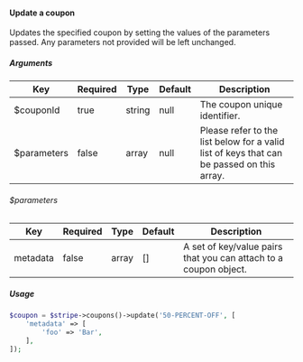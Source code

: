 #### Update a coupon

Updates the specified coupon by setting the values of the parameters passed. Any parameters not provided will be left unchanged.

##### Arguments

<table>
    <thead>
        <th>Key</th>
        <th>Required</th>
        <th>Type</th>
        <th>Default</th>
        <th>Description</th>
    </thead>
    <tbody>
        <tr>
            <td>$couponId</td>
            <td>true</td>
            <td>string</td>
            <td>null</td>
            <td>The coupon unique identifier.</td>
        </tr>
        <tr>
            <td>$parameters</td>
            <td>false</td>
            <td>array</td>
            <td>null</td>
            <td>Please refer to the list below for a valid list of keys that can be passed on this array.</td>
        </tr>
    </tbody>
</table>

###### $parameters

<table>
    <thead>
        <th>Key</th>
        <th>Required</th>
        <th>Type</th>
        <th>Default</th>
        <th>Description</th>
    </thead>
    <tbody>
        <tr>
            <td>metadata</td>
            <td>false</td>
            <td>array</td>
            <td>[]</td>
            <td>A set of key/value pairs that you can attach to a coupon object.</td>
        </tr>
    </tbody>
</table>

##### Usage

```php
$coupon = $stripe->coupons()->update('50-PERCENT-OFF', [
    'metadata' => [
        'foo' => 'Bar',
    ],
]);
```
